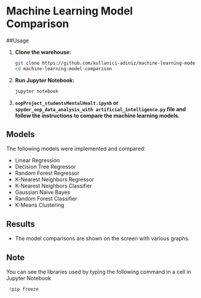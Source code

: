 # Machine Learning Model Comparison

##Usage

1. **Clone the warehouse:**

    ```bash
    git clone https://github.com/kullanici-adiniz/machine-learning-model-comparison.git
    cd machine-learning-model-comparison
    ```

2. **Run Jupyter Notebook:**

    ```bash
    jupyter notebook
    ```

3. **`oopProject_studentsMentalHealt.ipynb` or `spyder_oop_data_analysis_with artificial_intelligence.py` file and follow the instructions to compare the machine learning models.**

## Models

The following models were implemented and compared:

- Linear Regression
- Decision Tree Regressor
- Random Forest Regressor
- K-Nearest Neighbors Regressor
- K-Nearest Neighbors Classifier
- Gaussian Naive Bayes
- Random Forest Classifier
- K-Means Clustering

## Results
- The model comparisons are shown on the screen with various graphs.

## Note
You can see the libraries used by typing the following command in a cell in Jupyter Notebook
 ```bash
  !pip freeze
 ```
